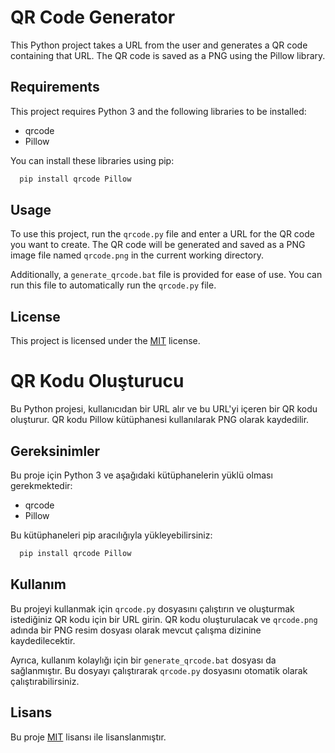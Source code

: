 # QR Code Generator

This Python project takes a URL from the user and generates a QR code containing that URL. The QR code is saved as a PNG using the Pillow library.

## Requirements

This project requires Python 3 and the following libraries to be installed:

- qrcode
- Pillow

You can install these libraries using pip:
~~~javascript  
  pip install qrcode Pillow
~~~ 

## Usage

To use this project, run the `qrcode.py` file and enter a URL for the QR code you want to create. The QR code will be generated and saved as a PNG image file named `qrcode.png` in the current working directory.

Additionally, a `generate_qrcode.bat` file is provided for ease of use. You can run this file to automatically run the `qrcode.py` file.

## License
This project is licensed under the [MIT](https://choosealicense.com/licenses/mit/) license.

# QR Kodu Oluşturucu

Bu Python projesi, kullanıcıdan bir URL alır ve bu URL'yi içeren bir QR kodu oluşturur. QR kodu Pillow kütüphanesi kullanılarak PNG olarak kaydedilir.

## Gereksinimler

Bu proje için Python 3 ve aşağıdaki kütüphanelerin yüklü olması gerekmektedir:

- qrcode
- Pillow

Bu kütüphaneleri pip aracılığıyla yükleyebilirsiniz: 
~~~javascript  
  pip install qrcode Pillow
~~~  

## Kullanım

Bu projeyi kullanmak için `qrcode.py` dosyasını çalıştırın ve oluşturmak istediğiniz QR kodu için bir URL girin. QR kodu oluşturulacak ve `qrcode.png` adında bir PNG resim dosyası olarak mevcut çalışma dizinine kaydedilecektir.

Ayrıca, kullanım kolaylığı için bir `generate_qrcode.bat` dosyası da sağlanmıştır. Bu dosyayı çalıştırarak `qrcode.py` dosyasını otomatik olarak çalıştırabilirsiniz.

## Lisans  
Bu proje [MIT](https://choosealicense.com/licenses/mit/) lisansı ile lisanslanmıştır.
